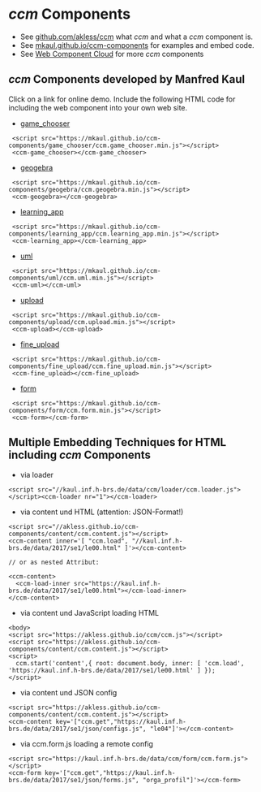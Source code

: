 # _ccm_ Components

* See [github.com/akless/ccm](https://github.com/akless/ccm) what _ccm_ and what a _ccm_ component is.
* See [mkaul.github.io/ccm-components](https://mkaul.github.io/ccm-components) for examples and embed code.
* See [Web Component Cloud](https://akless.github.io/w2c/) for more _ccm_ components

## _ccm_ Components developed by Manfred Kaul

Click on a link for online demo. Include the following HTML code for including the web component into your own web site. 

* [game_chooser](https://mkaul.github.io/ccm-components/game_chooser/index.html)
```
 <script src="https://mkaul.github.io/ccm-components/game_chooser/ccm.game_chooser.min.js"></script>
 <ccm-game_chooser></ccm-game_chooser>
```
* [geogebra](https://mkaul.github.io/ccm-components/geogebra/index.html)
```
 <script src="https://mkaul.github.io/ccm-components/geogebra/ccm.geogebra.min.js"></script>
 <ccm-geogebra></ccm-geogebra>
```
* [learning_app](https://mkaul.github.io/ccm-components/learning_app/index.html)
```
 <script src="https://mkaul.github.io/ccm-components/learning_app/ccm.learning_app.min.js"></script>
 <ccm-learning_app></ccm-learning_app>
```
* [uml](https://mkaul.github.io/ccm-components/uml/index.html)
```
 <script src="https://mkaul.github.io/ccm-components/uml/ccm.uml.min.js"></script>
 <ccm-uml></ccm-uml>
```
* [upload](https://mkaul.github.io/ccm-components/upload/index.html)
```
 <script src="https://mkaul.github.io/ccm-components/upload/ccm.upload.min.js"></script>
 <ccm-upload></ccm-upload>
```
* [fine_upload](https://mkaul.github.io/ccm-components/fine_upload/index.html)
```
 <script src="https://mkaul.github.io/ccm-components/fine_upload/ccm.fine_upload.min.js"></script>
 <ccm-fine_upload></ccm-fine_upload>
```
* [form](https://mkaul.github.io/ccm-components/form/index.html)
```
 <script src="https://mkaul.github.io/ccm-components/form/ccm.form.min.js"></script>
 <ccm-form></ccm-form>
```

## Multiple Embedding Techniques for HTML including _ccm_ Components

* via loader
```
<script src="//kaul.inf.h-brs.de/data/ccm/loader/ccm.loader.js"></script><ccm-loader nr="1"></ccm-loader>
```
* via content und HTML (attention: JSON-Format!)
```
<script src="//akless.github.io/ccm-components/content/ccm.content.js"></script>
<ccm-content inner='[ "ccm.load", "//kaul.inf.h-brs.de/data/2017/se1/le00.html" ]'></ccm-content>

// or as nested Attribut:

<ccm-content>
  <ccm-load-inner src="https://kaul.inf.h-brs.de/data/2017/se1/le00.html"></ccm-load-inner>
</ccm-content>
```
* via content und JavaScript loading HTML
```
<body>
<script src="https://akless.github.io/ccm/ccm.js"></script>
<script src="https://akless.github.io/ccm-components/content/ccm.content.js"></script>
<script>
  ccm.start('content',{ root: document.body, inner: [ 'ccm.load', 'https://kaul.inf.h-brs.de/data/2017/se1/le00.html' ] });
</script>
```
* via content und JSON config
```
<script src="https://akless.github.io/ccm-components/content/ccm.content.js"></script>
<ccm-content key='["ccm.get","https://kaul.inf.h-brs.de/data/2017/se1/json/configs.js", "le04"]'></ccm-content>
```
* via ccm.form.js loading a remote config
```
<script src="https://kaul.inf.h-brs.de/data/ccm/form/ccm.form.js"></script>
<ccm-form key='["ccm.get","https://kaul.inf.h-brs.de/data/2017/se1/json/forms.js", "orga_profil"]'></ccm-form>
```